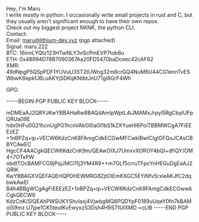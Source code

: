 Hey, I'm Maru  
I write mostly in python. I occasionally write small projects in rust and C, but they usually aren't significant enough to have their own repos.  
Check out my biggest project NKNK, the python CLI.  
Contact:  
Email: maru@lithium-dev.xyz (pgp attached)  
Signal: maru.222  
BTC: 16innLYQtz123HTwNLY3vScPmEVP7tob8u  
ETH: 0x48994D78B7090367Aa20FD5470baDceec42cAF62  
XMR: 49dNpgP5QSpPDF1YUVuU3ST2tUWng32m8crGQ4NuM6U44CG1ennTvESWbwK6epkfJ6LuAKYjSDKqKNtbtJnU71gi6GrF4Wh  


GPG:


-----BEGIN PGP PUBLIC KEY BLOCK-----

mDMEaAJ2QRYJKwYBBAHaRw8BAQdAmIpWptL4iJMAMxJrpyl5RgCbyIUFpQRUa09E
hdx0HFu0G21hcnUgPG1hcnVAbGl0aGl1bS1kZXYueHl6PoiTBBMWCgA7FiEEEzEZ
+1nBPZq+ip+VECW6KdzCnK8FAmgCdkECGwMFCwkIBwICIgIGFQoJCAsCBBYCAwEC
HgcCF4AACgkQECW6KdzCnK9m/QEAwOIXJ7UmxvXOROY4bQI+dfiQY/OM4+7OTxPW
obdtTOcBAMFCG9jPsjJMCi11j3YM4R9++m7GLf5crruTFpxYnHEGuDgEaAJ2QRIK
KwYBBAGXVQEFAQEHQPDHEWMRG8ZjtOIEmKXGC5EYiNfv5rxieAKJfC2dqbwkAwEI
B4h4BBgWCgAgFiEEEzEZ+1nBPZq+ip+VECW6KdzCnK8FAmgCdkECGwwACgkQECW6
KdzCnK/SIQEAhPWSUKYShvlaxj4VjwbgMQ8PQDYpF0189uUqeY0fn7kBAMoIS9mz
U7jpe1CK5teutKvEwyxzS3Dsh4H9S71UIXMD
=cLlB
-----END PGP PUBLIC KEY BLOCK-----


